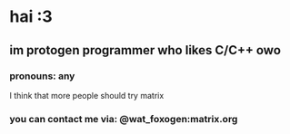 # hai :3

## im protogen programmer who likes C/C++ owo

### pronouns: any

I think that more people should try matrix
### you can contact me via: @wat_foxogen:matrix.org
